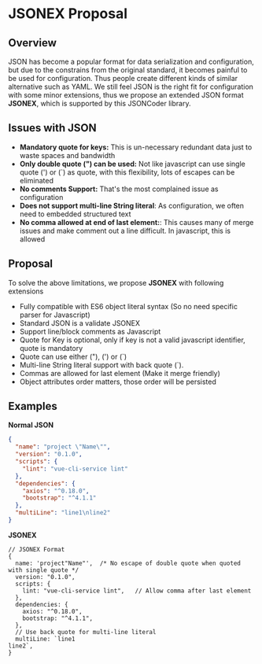 # JSONEX Proposal

## Overview
JSON has become a popular format for data serialization and configuration, but due to the constrains from the original standard, it becomes painful to be used for configuration. Thus people create different kinds of similar alternative such as YAML. We still feel JSON is the right fit for configuration with some minor extensions, thus we propose an extended JSON format **JSONEX**, which is supported by this JSONCoder library. 

## Issues with JSON
* **Mandatory quote for keys:** This is un-necessary redundant data just to waste spaces and bandwidth
* **Only double quote (") can be used:** Not like javascript can use single quote (') or (`) as quote, with this flexibility, lots of escapes can be eliminated
* **No comments Support:** That's the most complained issue as configuration
* **Does not support multi-line String literal**: As configuration, we often need to embedded structured text
* **No comma allowed at end of last element:**: This causes many of merge issues and make comment out a line difficult. In javascript, this is allowed

## Proposal
To solve the above limitations, we propose **JSONEX** with following extensions
* Fully compatible with ES6 object literal syntax (So no need specific parser for Javascript)
* Standard JSON is a validate JSONEX
* Support line/block comments as Javascript
* Quote for Key is optional, only if key is not a valid javascript identifier, quote is mandatory
* Quote can use either ("), (') or (\`)
* Multi-line String literal support with back quote (`).
* Commas are allowed for last element (Make it merge friendly)
* Object attributes order matters, those order will be persisted

## Examples

**Normal JSON**
```json
{
  "name": "project \"Name\"",
  "version": "0.1.0",
  "scripts": {
    "lint": "vue-cli-service lint"
  },
  "dependencies": {
    "axios": "^0.18.0",
    "bootstrap": "^4.1.1"
  },
  "multiLine": "line1\nline2"
}
```
**JSONEX**
```ecmascript 6
// JSONEX Format
{
  name: 'project"Name"',  /* No escape of double quote when quoted with single quote */
  version: "0.1.0",
  scripts: {
    lint: "vue-cli-service lint",   // Allow comma after last element
  },
  dependencies: {
    axios: "^0.18.0",
    bootstrap: "^4.1.1",
  },
  // Use back quote for multi-line literal
  multiLine: `line1  
line2`,
}
```


